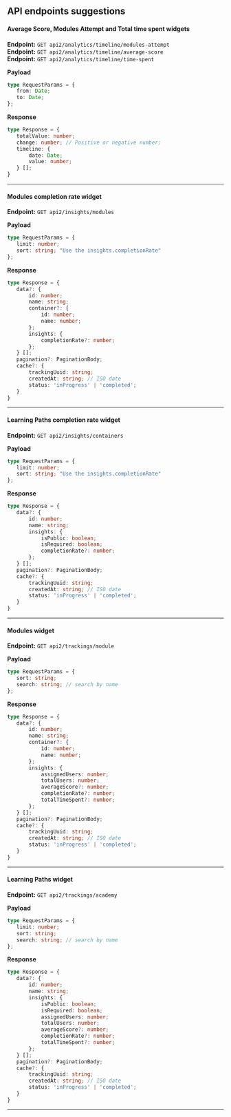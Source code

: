 ## API endpoints suggestions  
  
#### Average Score, Modules Attempt and Total time spent widgets  
  
**Endpoint:** `GET api2/analytics/timeline/modules-attempt`  
**Endpoint:** `GET api2/analytics/timeline/average-score`  
**Endpoint:** `GET api2/analytics/timeline/time-spent`  
  
**Payload**  
  
```typescript  
type RequestParams = {     
   from: Date;  
   to: Date;  
};  
```  
  
**Response**  
  
```typescript  
type Response = {  
   totalValue: number;  
   change: number; // Positive or negative number;  
   timeline: {  
       date: Date;  
       value: number;  
   } [];  
}  
```  
  
----  
  
#### Modules completion rate widget  
  
**Endpoint:** `GET api2/insights/modules`  
  
**Payload**  
  
```typescript  
type RequestParams = {     
   limit: number;  
   sort: string; "Use the insights.completionRate"  
};  
```  
  
**Response**  
  
```typescript  
type Response = {  
   data?: {  
       id: number;  
       name: string;  
       container?: {  
           id: number;  
           name: number;  
       };  
       insights: {  
           completionRate?: number;  
       };  
   } [];  
   pagination?: PaginationBody;  
   cache?: {  
       trackingUuid: string;  
       createdAt: string; // ISO date  
       status: 'inProgress' | 'completed';  
   }  
}  
```  
  
----  
  
#### Learning Paths completion rate widget  
  
**Endpoint:** `GET api2/insights/containers`  
  
**Payload**  
  
```typescript  
type RequestParams = {     
   limit: number;  
   sort: string; "Use the insights.completionRate"  
};  
```  
  
**Response**  
  
```typescript  
type Response = {  
   data?: {  
       id: number;  
       name: string;  
       insights: {  
           isPublic: boolean;  
           isRequired: boolean;  
           completionRate?: number;  
       };  
   } [];  
   pagination?: PaginationBody;  
   cache?: {  
       trackingUuid: string;  
       createdAt: string; // ISO date  
       status: 'inProgress' | 'completed';  
   }  
}  
```  
  
----  
  
#### Modules widget  
  
**Endpoint:** `GET api2/trackings/module`  
  
**Payload**  
  
```typescript  
type RequestParams = {  
   sort: string;  
   search: string; // search by name  
};  
```  
  
**Response**  
  
```typescript  
type Response = {  
   data?: {  
       id: number;  
       name: string;  
       container?: {  
           id: number;  
           name: number;  
       };  
       insights: {  
           assignedUsers: number;  
           totalUsers: number;  
           averageScore?: number;  
           completionRate?: number;  
           totalTimeSpent?: number;  
       };  
   } [];  
   pagination?: PaginationBody;  
   cache?: {  
       trackingUuid: string;  
       createdAt: string; // ISO date  
       status: 'inProgress' | 'completed';  
   }  
}  
```  
  
----  
  
#### Learning Paths widget  
  
**Endpoint:** `GET api2/trackings/academy`  
  
**Payload**  
  
```typescript  
type RequestParams = {     
   limit: number;  
   sort: string;  
   search: string; // search by name  
};  
```  
  
**Response**  
  
```typescript  
type Response = {  
   data?: {  
       id: number;  
       name: string;  
       insights: {  
           isPublic: boolean;  
           isRequired: boolean;  
           assignedUsers: number;  
           totalUsers: number;  
           averageScore?: number;  
           completionRate?: number;  
           totalTimeSpent?: number;  
       };  
   } [];  
   pagination?: PaginationBody;  
   cache?: {  
       trackingUuid: string;  
       createdAt: string; // ISO date  
       status: 'inProgress' | 'completed';  
   }  
}  
```  
  
----